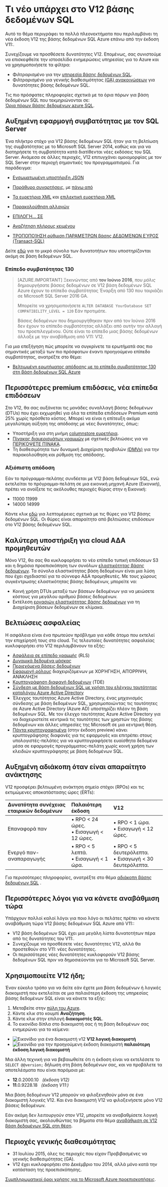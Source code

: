 <properties
    pageTitle="Τι νέο υπάρχει στο V12 βάσης δεδομένων SQL | Microsoft Azure"
    description="Περιγράφει γιατί συστήματα επιχειρήσεις που χρησιμοποιούν βάση δεδομένων SQL Azure στο cloud επωφεληθούν από την αναβάθμιση στην έκδοση V12 τώρα."
    services="sql-database"
    documentationCenter=""
    authors="MightyPen"
    manager="jhubbard"
    editor=""/>


<tags
    ms.service="sql-database"
    ms.workload="data-management"
    ms.tgt_pltfrm="na"
    ms.devlang="na"
    ms.topic="article"
    ms.date="08/15/2016"
    ms.author="genemi"/>


# <a name="whats-new-in-sql-database-v12"></a>Τι νέο υπάρχει στο V12 βάσης δεδομένων SQL


Αυτό το θέμα περιγράφει τα πολλά πλεονεκτήματα που περιλαμβάνει τη νέα έκδοση V12 της βάσης δεδομένων SQL Azure επάνω από την έκδοση V11:.


Συνεχίζουμε να προσθέσετε δυνατότητες V12. Επομένως, σας συνιστούμε να επισκεφθείτε την ιστοσελίδα ενημερώσεις υπηρεσίας για το Azure και να χρησιμοποιήσετε τα φίλτρα:


- Φιλτραρισμένο για την [υπηρεσία βάσης δεδομένων SQL](https://azure.microsoft.com/updates/?service=sql-database).
- Φιλτραρισμένο για γενικής διαθεσιμότητας [(GA) ανακοινώσεων](http://azure.microsoft.com/updates/?service=sql-database&update-type=general-availability) για δυνατότητες βάσης δεδομένων SQL.


Τις πιο πρόσφατες πληροφορίες σχετικά με τα όρια πόρων για βάση δεδομένων SQL που τεκμηριώνονται σε:<br/>[Όρια πόρων βάσης δεδομένων azure SQL](sql-database-resource-limits.md).


## <a name="increased-application-compatibility-with-sql-server"></a>Αυξημένη εφαρμογή συμβατότητας με τον SQL Server


Ένα πλήκτρο στόχο για V12 βάσης δεδομένων SQL ήταν για τη βελτίωση της συμβατότητας με το Microsoft SQL Server 2014, καθώς και για να διατηρήσετε τη συμβατότητα κατά διατίθενται νέες εκδόσεις του SQL Server. Ανάμεσα σε άλλες περιοχές, V12 επιτυγχάνει ομοιομορφίας με τον SQL Server στην περιοχή σημαντικές του προγραμματισμού. Για παράδειγμα:

- [Ενσωματωμένη υποστήριξη JSON](https://msdn.microsoft.com/library/dn921897.aspx)

- [Παράθυρο συναρτήσεις](http://msdn.microsoft.com/library/ms189798.aspx), με [πάνω από](http://msdn.microsoft.com/library/ms189461.aspx)

- [Τα ευρετήρια XML](http://msdn.microsoft.com/library/bb934097.aspx) και [επιλεκτική ευρετήρια XML](http://msdn.microsoft.com/library/jj670104.aspx)

- [Παρακολούθηση αλλαγών](http://msdn.microsoft.com/library/bb933875.aspx)

- [ΕΠΙΛΟΓΉ... ΣΕ](http://msdn.microsoft.com/library/ms188029.aspx)

- [Αναζήτηση πλήρους κειμένου](http://msdn.microsoft.com/library/ms142571.aspx)

- [ΤΡΟΠΟΠΟΊΗΣΗ ρύθμιση ΠΑΡΑΜΈΤΡΩΝ βάσης ΔΕΔΟΜΈΝΩΝ ΕΎΡΟΣ (Transact-SQL)](http://msdn.microsoft.com/library/mt629158.aspx)

Δείτε [εδώ](sql-database-transact-sql-information.md) για το μικρό σύνολο των δυνατοτήτων που υποστηρίζονται ακόμη σε βάση δεδομένων SQL.


### <a name="compatibility-level-130"></a>Επίπεδο συμβατότητας 130


> [AZURE.IMPORTANT] Ξεκινώντας από **τον Ιούνιο 2016**, *που μόλις* δημιουργήσατε βάσεις δεδομένων σε V12 βάση δεδομένων SQL Azure έχουν το επίπεδο συμβατότητας Έναρξη από 130 που ταιριάζει σε Microsoft SQL Server 2016 GA.
> 
> Μπορείτε να χρησιμοποιήσετε `ALTER DATABASE YourDatabase SET COMPATIBILITY_LEVEL = 120` Εάν προτιμάτε.
> 
> Βάσεις δεδομένων που δημιουργήθηκαν πριν από τον Ιούνιο 2016 δεν έχουν το επίπεδο συμβατότητας αλλάξει από αυτήν την αλλαγή του προεπιλεγμένου. Ούτε είναι το επίπεδο μιας βάσης δεδομένων άλλαξε με την αναβάθμιση από V11: V12.



Για μια επεξήγηση πώς μπορείτε να συγκρίνετε τα ερωτήματά σας πιο σημαντικές μεταξύ των πιο πρόσφατων έναντι προηγούμενο επίπεδο συμβατότητας, ανατρέξτε στο θέμα:

- [Βελτιωμένη ερωτήματος απόδοσης με το επίπεδο συμβατότητας 130 στη βάση δεδομένων SQL Azure](sql-database-compatibility-level-query-performance-130.md)



## <a name="more-premium-performance-new-performance-levels"></a>Περισσότερες premium επιδόσεις, νέα επίπεδα επιδόσεων


Στο V12, θα σας αυξάνεται τις μονάδες συναλλαγή βάσης δεδομένων (DTUs) που έχει εκχωρηθεί για όλα τα επίπεδα επιδόσεων Premium κατά 25% χωρίς πρόσθετο κόστος. Μπορεί να είναι η επίτευξη ακόμα μεγαλύτερη αύξηση της απόδοσης με νέες δυνατότητες, όπως:


- Υποστήριξη για στη μνήμη [columnstore ευρετήρια](http://msdn.microsoft.com/library/gg492153.aspx).
- [Πίνακας διαμερισμάτων γραμμών](http://msdn.microsoft.com/library/ms187802.aspx) με σχετικές βελτιώσεις για να [ΠΕΡΙΚΌΨΕΤΕ ΠΊΝΑΚΑ](http://msdn.microsoft.com/library/ms177570.aspx).
- Τη διαθεσιμότητα των δυναμική Διαχείριση προβολών [(DMVs)](http://msdn.microsoft.com/library/ms188754.aspx) για την παρακολούθηση και ρύθμιση της απόδοσης.


### <a name="reliable-performance"></a>Αξιόπιστη απόδοση


Εάν το πρόγραμμα-πελάτης συνδέεται με V12 βάση δεδομένων SQL, ενώ εκτελείται το πρόγραμμα-πελάτη σε μια εικονική μηχανή Azure (Εικονική), πρέπει να ανοίξετε τις ακόλουθες περιοχές θύρας στην η Εικονική:

- 11000 11999
- 14000 14999


Κάντε κλικ [εδώ](sql-database-develop-direct-route-ports-adonet-v12.md) για λεπτομέρειες σχετικά με τις θύρες για V12 βάσης δεδομένων SQL. Οι θύρες είναι απαραίτητο από βελτιώσεις επιδόσεων στο V12 βάσης δεδομένων SQL.


## <a name="better-support-for-cloud-saas-vendors"></a>Καλύτερη υποστήριξη για cloud ΑΔΑ προμηθευτών


Μόνο V12, θα σας θα κυκλοφορήσει το νέο επίπεδο τυπική επιδόσεων S3 και η δημόσια προεπισκόπηση των συνόλων [ελαστικότητας βάσης δεδομένων](sql-database-elastic-pool.md). Τα σύνολα ελαστικότητας βάση δεδομένων είναι μια λύση που έχει σχεδιαστεί για το σύννεφο ΑΔΑ προμηθευτές.  Με τους χώρους συγκέντρωσης ελαστικότητας βάσης δεδομένων, μπορείτε να:


- Κοινή χρήση DTUs μεταξύ των βάσεων δεδομένων για να μειώσετε κόστους για μεγάλου αριθμού βάσεις δεδομένων.
- Εκτέλεση [εργασιών ελαστικότητας βάσης δεδομένων](sql-database-elastic-jobs-overview.md) για τη Διαχείριση βάσεων δεδομένων σε κλίμακα.


## <a name="security-enhancements"></a>Βελτιώσεις ασφαλείας


Η ασφάλεια είναι ένα πρωτεύον πρόβλημα για κάθε άτομο που εκτελεί την επιχείρησή τους στο cloud. Τις τελευταίες δυνατότητες ασφαλείας κυκλοφορήσει στο V12 περιλαμβάνουν τα εξής:


- [Ασφάλεια σε επίπεδο γραμμής](http://msdn.microsoft.com/library/dn765131.aspx) (RLS)
- [Δυναμικά δεδομένα μάσκας](sql-database-dynamic-data-masking-get-started.md)
- [Περιεχόμενα βάσεις δεδομένων](http://msdn.microsoft.com/library/ff929188.aspx)
- [Εφαρμογή ρόλους](http://msdn.microsoft.com/library/ms190998.aspx) διαχειριζόμενων με ΧΟΡΉΓΗΣΗ, ΑΠΌΡΡΙΨΗ, ΑΝΆΚΛΗΣΗ
- [Κρυπτογράφηση διαφανή δεδομένων](http://msdn.microsoft.com/library/0bf7e8ff-1416-4923-9c4c-49341e208c62.aspx) (TDE)
- [Σύνδεση με βάση δεδομένων SQL με χρήση του ελέγχου ταυτότητας καταλόγου Azure Active Directory](sql-database-aad-authentication.md)
 - Έλεγχος ταυτότητας Azure Active Directory, ένας μηχανισμός σύνδεσης με βάση δεδομένων SQL, χρησιμοποιώντας τις ταυτότητες σε Azure Active Directory (Azure AD) υποστηρίζει πλέον τη βάση δεδομένων SQL. Με τον έλεγχο ταυτότητας Azure Active Directory για να διαχειριστείτε κεντρικά τις ταυτότητες των χρηστών της βάσης δεδομένων και άλλες υπηρεσίες της Microsoft σε μια κεντρική θέση.
- [Πάντα κρυπτογραφημένα](https://msdn.microsoft.com/library/mt163865.aspx) (στην έκδοση preview) κάνει κρυπτογράφησης διαφανές για τις εφαρμογές και επιτρέπει στους υπολογιστές-πελάτες για να κρυπτογραφήσετε ευαίσθητα δεδομένα μέσα σε εφαρμογές προγράμματος-πελάτη χωρίς κοινή χρήση των κλειδιών κρυπτογράφησης με βάση δεδομένων SQL.


## <a name="increased-business-continuity-when-recovery-is-needed"></a>Αυξημένη αδιάκοπη όταν είναι απαραίτητο ανάκτησης


V12 προσφέρει βελτιωμένη ανάκτηση σημείο στόχοι (RPOs) και τις εκτιμώμενες αποκατάστασης ώρες (ERTs):


| Δυνατότητα συνέχειας εταιρικών δεδομένων | Παλαιότερη έκδοση | V12 |
| :-- | :-- | :-- |
| Επαναφορά παν | • RPO < 24 ώρες.<br/>• Εισαγωγή < 12 ώρες. | • RPO < 1 ώρα.<br/>• Εισαγωγή < 12 ώρες. |
| Ενεργό παν-αναπαραγωγής | • RPO < 5 λεπτά.<br/>• Εισαγωγή < 1 ώρα. | • RPO < 5 δευτερόλεπτα.<br/>• Εισαγωγή < 30 δευτερόλεπτα. |


Για περισσότερες πληροφορίες, ανατρέξτε στο θέμα [αδιάκοπη βάσης δεδομένων SQL](sql-database-business-continuity.md) .


## <a name="more-reasons-to-upgrade-now"></a>Περισσότερες λόγοι για να κάνετε αναβάθμιση τώρα


Υπάρχουν πολλοί καλοί λόγοι για ποιο λόγο οι πελάτες πρέπει να κάνετε αναβάθμιση τώρα V12 βάσης δεδομένων SQL Azure από V11::


- V12 βάση δεδομένων SQL έχει μια μεγάλη λίστα δυνατοτήτων πέρα από τις δυνατότητες του V11:.
- Συνεχίζουμε να προσθέσετε νέες δυνατότητες V12, αλλά θα προστεθούν στο V11: νέες δυνατότητες.
- Οι περισσότερες νέες δυνατότητες κυκλοφορούν V12 βάσης δεδομένων SQL πριν να δημοσιεύονται για το Microsoft SQL Server.


## <a name="are-you-using-v12-already"></a>Χρησιμοποιείτε V12 ήδη;


Έναν εύκολο τρόπο για να δείτε εάν έχετε μια βάση δεδομένων ή λογικές διακομιστή που εκτελείται σε μια παλαιότερη έκδοση της υπηρεσίας βάσης δεδομένων SQL είναι να κάνετε τα εξής:


1. Μεταβείτε στην [πύλη του Azure](https://portal.azure.com/).
2. Κάντε κλικ στο κουμπί **Αναζήτηση**.
3. Κάντε κλικ στην επιλογή **διακομιστές SQL**.
4. Το εικονίδιο δίπλα στο διακομιστή σας ή τη βάση δεδομένων σας ενημερώνει για το κείμενο:
 - ![Εικονίδιο για ένα διακομιστή v12](./media/sql-database-v12-whats-new/v12_icon.png) **V12 λογική διακομιστή**
 - ![Εικονίδιο για την προηγούμενη έκδοση διακομιστή](./media/sql-database-v12-whats-new/earlier_icon.png) **παλαιότερη έκδοση λογική διακομιστή**


Μια άλλη τεχνική για να βεβαιωθείτε ότι η έκδοση είναι να εκτελέσετε το `SELECT @@version;` δήλωση στη βάση δεδομένων σας, και να προβάλετε τα αποτελέσματα που είναι παρόμοια με:


- **12**.0.2000.10 &nbsp; *(έκδοση V12)*
- **11**.0.9228.18 &nbsp; *(έκδοση V11:)*


Μια βάση δεδομένων V12 μπορούν να φιλοξενηθούν μόνο σε ένα διακομιστή λογικές V12. Και ένα διακομιστή V12 να φιλοξενήσετε μόνο V12 βάσεις δεδομένων.


Εάν ακόμη δεν λειτουργούν στον V12, μπορείτε να αναβαθμίσετε λογική διακομιστή σας, ακολουθώντας τα βήματα στο θέμα [αναβάθμιση σε V12 βάση δεδομένων SQL στη θέση](sql-database-v12-plan-prepare-upgrade.md).


## <a name="V12AzureSqlDbPreviewGaTable"></a>Περιοχές γενικής διαθεσιμότητας


- 31 Ιουλίου 2015, όλες τις περιοχές που είχαν Προβιβασμένες να γενικής διαθεσιμότητας (GA).
- V12 έχει κυκλοφορήσει στο Δεκέμβριο του 2014, αλλά μόνο κατά την κατάσταση της προεπισκόπησης.

[Συμπληρωματικοί όροι χρήσης για το Microsoft Azure προεπισκοπήσεις](https://azure.microsoft.com/support/legal/preview-supplemental-terms/).
